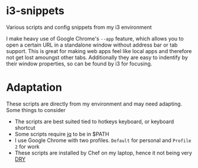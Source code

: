 # i3-snippets
Various scripts and config snippets from my i3 environment

I make heavy use of Google Chrome's `--app` feature, which allows you to open a certain URL in a standalone window without address bar or tab support. This is great for making web apps feel like local apps and therefore not get lost amoungst other tabs. Additionally they are easy to indentify by their window properties, so can be found by i3 for focusing.

# Adaptation

These scripts are directly from my environment and may need adapting. Some things to consider

* The scripts are best suited tied to hotkeys keyboard, or keyboard shortcut
* Some scripts require [jq](https://stedolan.github.io/jq/) to be in $PATH
* I use Google Chrome with two profiles. `Default` for personal and `Profile 2` for work
* These scripts are installed by Chef on my laptop, hence it not being very [DRY](https://en.wikipedia.org/wiki/Don%27t_repeat_yourself)
